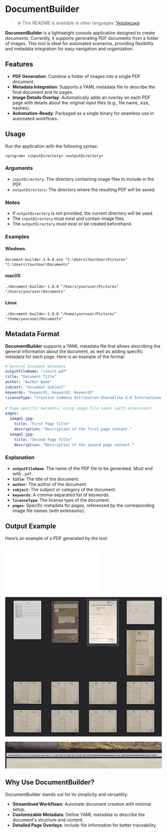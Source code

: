 # DocumentBuilder

> 🌐 This README is available in other languages:
> [Українська](./README.uk.md)

**DocumentBuilder** is a lightweight console application designed to create documents. Currently, it supports generating PDF documents from a folder of images. This tool is ideal for automated scenarios, providing flexibility and metadata integration for easy navigation and organization.

## Features

- **PDF Generation**: Combine a folder of images into a single PDF document.
- **Metadata Integration**: Supports a YAML metadata file to describe the final document and its pages.
- **Image Details Overlay**: Automatically adds an overlay on each PDF page with details about the original input files (e.g., file name, size, hashes).
- **Automation-Ready**: Packaged as a single binary for seamless use in automated workflows.

## Usage

Run the application with the following syntax:

```plaintext
<program> <inputDirectory> <outputDirectory>
```

### Arguments

- `inputDirectory`: The directory containing image files to include in the PDF.
- `outputDirectory`: The directory where the resulting PDF will be saved.

### Notes

- If `outputDirectory` is not provided, the current directory will be used.
- The `inputDirectory` must exist and contain image files.
- The `outputDirectory` must exist or be created beforehand.

### Examples

#### Windows

```plaintext
document-builder-1.0.0.exe "C:\Users\YourUser\Pictures" "C:\Users\YourUser\Documents"
```

#### macOS

```plaintext
./document-builder-1.0.0 "/Users/youruser/Pictures" "/Users/youruser/Documents"
```

#### Linux

```plaintext
./document-builder-1.0.0 "/home/youruser/Pictures" "/home/youruser/Documents"
```

## Metadata Format

**DocumentBuilder** supports a YAML metadata file that allows describing the general information about the document, as well as adding specific metadata for each page. Here is an example of the format:

```yaml
# General document metadata
outputFileName: "result.pdf"
title: "Document Title"
author: "Author Name"
subject: "Document Subject"
keywords: "Keyword1, Keyword2, Keyword3"
licenseType: "Creative Commons Attribution-ShareAlike 4.0 International (CC BY-SA 4.0)"

# Page-specific metadata, using image file names (with extensions)
pages:
  image1.jpg:
    title: "First Page Title"
    description: "Description of the first page content."
  image2.jpg:
    title: "Second Page Title"
    description: "Description of the second page content."
```

### Explanation

- **`outputFileName`**: The name of the PDF file to be generated. Must end with `.pdf`.
- **`title`**: The title of the document.
- **`author`**: The author of the document.
- **`subject`**: The subject or category of the document.
- **`keywords`**: A comma-separated list of keywords.
- **`licenseType`**: The license type of the document.
- **`pages`**: Specific metadata for pages, referenced by the corresponding image file names (with extensions).

## Output Example

Here’s an example of a PDF generated by the tool:

![Sample Output PDF](docs/assets/example-output-file.pdf)

![Sample Pages](docs/assets/example-pages.png)

![Sample Trace](docs/assets/example-trace.png)

## Why Use DocumentBuilder?

DocumentBuilder stands out for its simplicity and versatility:

- **Streamlined Workflows**: Automate document creation with minimal setup.
- **Customizable Metadata**: Define YAML metadata to describe the document's structure and content.
- **Detailed Page Overlays**: Include file information for better traceability.
